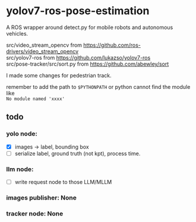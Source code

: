 # yolov7-ros-pose-estimation
A ROS wrapper around detect.py for mobile robots and autonomous vehicles. 

src/video_stream_opencv from https://github.com/ros-drivers/video_stream_opencv    
src/yolov7-ros from https://github.com/lukazso/yolov7-ros    
src/pose-tracker/src/sort.py from https://github.com/abewley/sort  

I made some changes for pedestrian track. 

remember to add the path to ```$PYTHONPATH``` or python cannot find the module like    
```No module named 'xxxx'```

## todo 
### yolo node: 
- [x] images &rarr; label, bounding box
- [ ] serialize label, ground truth (not kpt), process time.

### llm node:
- [ ] write request node to those LLM/MLLM

### images publisher: None

### tracker node: None